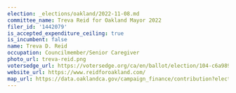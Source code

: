 ```yaml
---
election: _elections/oakland/2022-11-08.md
committee_name: Treva Reid for Oakland Mayor 2022
filer_id: '1442079'
is_accepted_expenditure_ceiling: true
is_incumbent: false
name: Treva D. Reid
occupation: Councilmember/Senior Caregiver
photo_url: treva-reid.png
votersedge_url: https://votersedge.org/ca/en/ballot/election/104-c6a989/address/null/zip/94611/contests/contest/24183/candidate/158501?&cty=ca%2falm&date=2022-11-08
website_url: https://www.reidforoakland.com/
map_url: https://data.oaklandca.gov/campaign_finance/contribution?electionYear=2022&candidates=1442079&since=2020-02-22&until=2022-06-30
---
```

